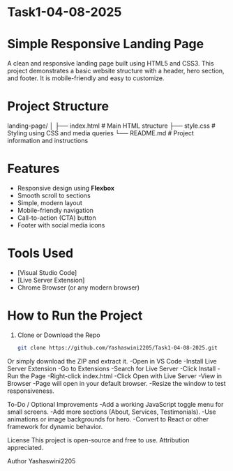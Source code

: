 # Task1-04-08-2025
# Simple Responsive Landing Page

A clean and responsive landing page built using  HTML5 and CSS3. This project demonstrates a basic website structure with a header, hero section, and footer. It is mobile-friendly and easy to customize.

# Project Structure
landing-page/
│
├── index.html # Main HTML structure
├── style.css # Styling using CSS and media queries
└── README.md # Project information and instructions

# Features
- Responsive design using **Flexbox**
- Smooth scroll to sections
- Simple, modern layout
- Mobile-friendly navigation
- Call-to-action (CTA) button
- Footer with social media icons

# Tools Used
- [Visual Studio Code]
- [Live Server Extension]
- Chrome Browser (or any modern browser)

# How to Run the Project
1. Clone or Download the Repo
   ```bash
   git clone https://github.com/Yashaswini2205/Task1-04-08-2025.git
Or simply download the ZIP and extract it.
-Open in VS Code
-Install Live Server Extension
-Go to Extensions 
-Search for Live Server
-Click Install
-Run the Page
-Right-click index.html
-Click Open with Live Server
-View in Browser
-Page will open in your default browser.
-Resize the window to test responsiveness.

To-Do / Optional Improvements
-Add a working JavaScript toggle menu for small screens.
-Add more sections (About, Services, Testimonials).
-Use animations or image backgrounds for hero.
-Convert to React or other framework for dynamic behavior.

License
This project is open-source and free to use. Attribution appreciated.

Author
Yashaswini2205
